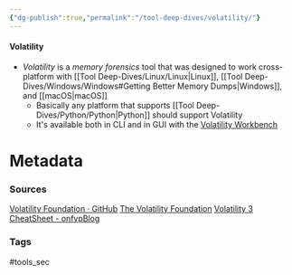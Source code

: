 ```yaml
---
{"dg-publish":true,"permalink":"/tool-deep-dives/volatility/"}
---
```


#### Volatility
- *Volatility* is a *memory forensics* tool that was designed to work cross-platform with [[Tool Deep-Dives/Linux/Linux\|Linux]], [[Tool Deep-Dives/Windows/Windows#Getting Better Memory Dumps\|Windows]], and [[macOS\|macOS]]
	- Basically any platform that supports [[Tool Deep-Dives/Python/Python\|Python]] should support Volatility
	- It's available both in CLI and in GUI with the [Volatility Workbench](https://www.osforensics.com/tools/volatility-workbench.html)






# Metadata

### Sources
[Volatility Foundation · GitHub](https://github.com/volatilityfoundation)
[The Volatility Foundation](https://volatilityfoundation.org/)
[Volatility 3 CheatSheet - onfvpBlog](https://blog.onfvp.com/post/volatility-cheatsheet/)
### Tags
#tools_sec
